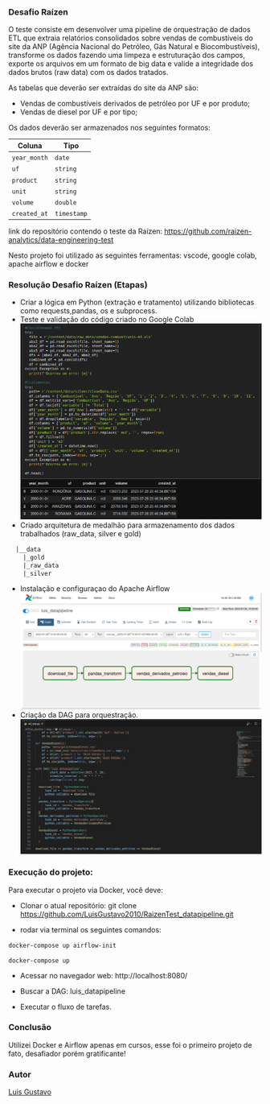 ### Desafio Raízen 
O teste consiste em desenvolver uma pipeline de orquestração de dados ETL que extraia relatórios consolidados sobre vendas de combustíveis do site da ANP (Agência Nacional do Petróleo, Gás Natural e Biocombustíveis), transforme os dados fazendo uma limpeza e estruturação dos campos, exporte os arquivos em um formato de big data e valide a integridade dos dados brutos (raw data) com os dados tratados.

As tabelas que deverão ser extraídas do site da ANP são:
- Vendas de combustíveis derivados de petróleo por UF e por produto;
- Vendas de diesel por UF e por tipo;

Os dados deverão ser armazenados nos seguintes formatos:

| Coluna       | Tipo        |
| ------------ | ----------- |
| `year_month` | `date`      |
| `uf`         | `string`    |
| `product`    | `string`    |
| `unit`       | `string`    |
| `volume`     | `double`    |
| `created_at` | `timestamp` |

link do repositório contendo o teste da Raízen: https://github.com/raizen-analytics/data-engineering-test

Nesto projeto foi utilizado as seguintes ferramentas: vscode, google colab, apache airflow e docker

### Resolução Desafio Raízen (Etapas)

- Criar a lógica em Python (extração e tratamento) utilizando bibliotecas como requests,pandas, os e subprocess.
- Teste e validação do código criado no Google Colab
  ![magem](https://github.com/LuisGustavo2010/RaizenTest_datapipeline/blob/main/script/img/GoogleColabPandas.png?raw=true)
- Criado arquitetura de medalhão para armazenamento dos dados trabalhados (raw_data, silver e gold)
```
  |__data
    |_gold
    |_raw_data
    |_silver
```
- Instalação e configuraçao do Apache Airflow
  ![magem](https://github.com/LuisGustavo2010/RaizenTest_datapipeline/blob/main/script/img/AirflowDAGLuis.png?raw=true)
- Criação da DAG para orquestração.
  ![magem](https://github.com/LuisGustavo2010/RaizenTest_datapipeline/blob/main/script/img/dag.png?raw=true)

### Execução do projeto:
Para executar o projeto via Docker, você deve:

- Clonar o atual repositório:
git clone https://github.com/LuisGustavo2010/RaizenTest_datapipeline.git

- rodar via terminal os seguintes comandos:
```
docker-compose up airflow-init
```
```
docker-compose up
```
- Acessar no navegador web:
http://localhost:8080/

- Buscar a DAG: luis_datapipeline
- Executar o fluxo de tarefas.

### Conclusão
Utilizei Docker e Airflow apenas em cursos, esse foi o primeiro projeto de fato, desafiador porém gratificante!

### Autor
[Luis Gustavo](https://www.linkedin.com/in/luisgustavo2019/)






